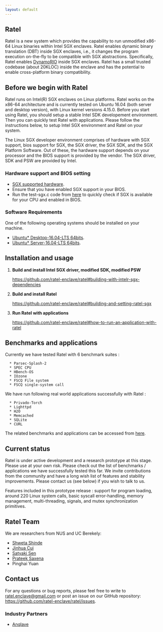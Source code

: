 ```yaml
---
layout: default
---
```


## Ratel

Ratel is a new system which provides the capability to run unmodified x86-64 Linux binaries within Intel SGX enclaves. Ratel enables dynamic binary translation (DBT) inside SGX enclaves, i.e., it changes the program execution on-the-fly to be compatible with SGX abstractions. Specifically, Ratel enables [DynamoRIO](https://dynamorio.org/) inside SGX enclaves. Ratel has a small trusted codebase (about 20KLOC) inside the enclave and has the potential to enable cross-platform binary compatibility.

## Before we begin with Ratel

Ratel runs on Intel(R) SGX enclaves on Linux platforms. Ratel works on the x86-64 architecture and is currently tested on Ubuntu 16.04 (both server and desktop version), with Linux kernel versions 4.15.0. Before you start using Ratel, you should setup a stable Intel SDK developement environment. Then you can quickly test Ratel with applications. Please follow the instructions below, to setup Intel SGX environment and Ratel on your system.

The Linux SGX developer environment comprises of hardware with SGX support, bios support for SGX, the SGX driver, the SGX SDK, and the SGX Platform Software. Out of these, the hardware support depends on your processor and the BIOS support is provided by the vendor. The SGX driver, SDK and PSW are provided by Intel.

### Hardware support and BIOS setting

*   [SGX supported hardware](https://github.com/ayeks/SGX-hardware).
*   Ensure that you have enabled SGX support in your BIOS.
*   Run the test-sgx.c code from [here](https://github.com/ayeks/SGX-hardware) to quickly check if SGX is available for your CPU and enabled in BIOS.

### Software Requirements

One of the following operating systems should be installed on your machine.

*   [Ubuntu* Desktop-16.04-LTS 64bits](http://old-releases.ubuntu.com/releases/16.04.1/ubuntu-16.04.1-desktop-amd64.iso).
*   [Ubuntu* Server-16.04-LTS 64bits](http://old-releases.ubuntu.com/releases/16.04.1/ubuntu-16.04.1-server-amd64.iso).


## Installation and usage

1.  **Build and install Intel SGX driver, modified SDK, modified PSW**

    <https://github.com/ratel-enclave/ratel#building-with-intelr-sgx-dependencies>

2.  **Build and install Ratel**

    <https://github.com/ratel-enclave/ratel#building-and-setting-ratel-sgx>

3.  **Run Ratel with applications**

    <https://github.com/ratel-enclave/ratel#how-to-run-an-application-with-ratel>

## Benchmarks and applications

Currently we have tested Ratel with 6 benchmark suites :

```
  * Parsec-Splash-2
  * SPEC CPU
  * HBench-OS
  * IOzone
  * FSCQ File system
  * FSCQ single-system call
```
We have run following real world applications successfully with Ratel : 

```
  * Privado-Torch
  * Lighttpd
  * H2O
  * Memcached
  * SQLite
  * CURL
```

The related benchmarks and applications can be accessed from [here](https://github.com/ratel-enclave/ratel-tests).

## Current status

Ratel is under active development and a research prototype at this stage. Please use at your own risk. 
Please check out the list of benchmarks / applications we have successfully tested this far.
We invite contributions from the community and have a long wish list of features and stability improvements. Please contact us (see below) if you wish to talk to us.

Features included in this prototype release : support for program loading, around 220 Linux system calls, basic syscall error-handling, memory management, multi-threading, signals, and mutex synchronization primitives.

## Ratel Team

We are researchers from NUS and UC Berekely:

  * [Shweta Shinde](https://people.eecs.berkeley.edu/~shwetas/)
  * [Jinhua Cui](https://www.linkedin.com/in/jinhua-cui-33450a149/)
  * [Satyaki Sen](https://www.linkedin.com/in/satyaki-sen-a542a795/)
  * [Prateek Saxena](https://www.comp.nus.edu.sg/~prateeks/)
  * Pinghai Yuan
  
## Contact us

For any questions or bug reports, please feel free to write to <ratel.enclave@gmail.com> or post an issue on our GitHub repository: <https://github.com/ratel-enclave/ratel/issues>.

### Industry Partners

* [Anqlave](https://www.anqlave.co)
